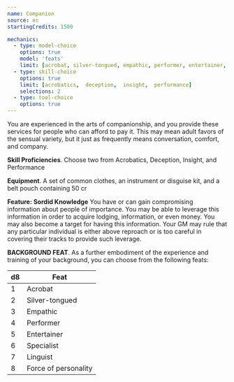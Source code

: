 ```yaml
---
name: Companion
source: ec
startingCredits: 1500

mechanics:
  - type: model-choice
    options: true
    model: 'feats'
    limit: [acrobat, silver-tongued, empathic, performer, entertainer, specialist, linguist, force of personality]
  - type: skill-choice
    options: true
    limit: [acrobatics,  deception,  insight,  performance]
    selections: 2
  - type: tool-choice
    options: true
---
```

You are experienced in the arts of companionship, and you provide these services for people who can afford to pay it. This may mean adult favors of the sensual variety, but it just as frequently means conversation, comfort, and company.

__Skill Proficiencies__. Choose two from Acrobatics, Deception, Insight, and Performance

__Equipment__. A set of common clothes, an instrument or disguise kit, and a belt pouch containing 50 cr

__Feature: Sordid Knowledge__
You have or can gain compromising information about people of importance. You may be able to leverage this information in order to acquire lodging, information, or even money.  You may also become a target for having this information. Your GM may rule that any particular individual is either above reproach or is too careful in covering their tracks to provide such leverage.  


__BACKGROUND FEAT__. As a further embodiment of the experience and training of your background, you can choose from the following feats:

d8 | Feat
--- | ---
1	|	Acrobat
2	|	Silver-tongued
3	|	Empathic
4	|	Performer
5	|	Entertainer
6	|	Specialist
7	|	Linguist
8	|	Force of personality
<div class="hr"></div>
